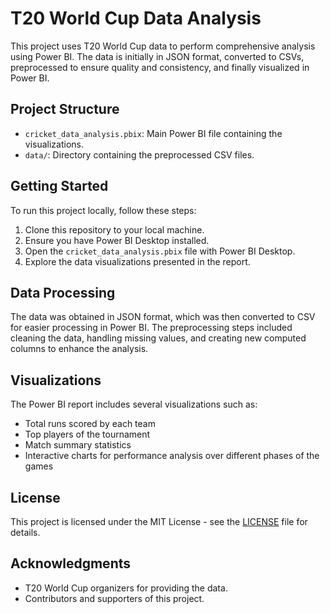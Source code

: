 # T20 World Cup Data Analysis

This project uses T20 World Cup data to perform comprehensive analysis using Power BI. The data is initially in JSON format, converted to CSVs, preprocessed to ensure quality and consistency, and finally visualized in Power BI.

## Project Structure

- `cricket_data_analysis.pbix`: Main Power BI file containing the visualizations.
- `data/`: Directory containing the preprocessed CSV files.

## Getting Started

To run this project locally, follow these steps:

1. Clone this repository to your local machine.
2. Ensure you have Power BI Desktop installed.
3. Open the `cricket_data_analysis.pbix` file with Power BI Desktop.
4. Explore the data visualizations presented in the report.

## Data Processing

The data was obtained in JSON format, which was then converted to CSV for easier processing in Power BI. The preprocessing steps included cleaning the data, handling missing values, and creating new computed columns to enhance the analysis.

## Visualizations

The Power BI report includes several visualizations such as:
- Total runs scored by each team
- Top players of the tournament
- Match summary statistics
- Interactive charts for performance analysis over different phases of the games

## License

This project is licensed under the MIT License - see the [LICENSE](LICENSE) file for details.

## Acknowledgments

- T20 World Cup organizers for providing the data.
- Contributors and supporters of this project.
